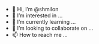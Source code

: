 - 👋 Hi, I’m @shmilon
- 👀 I’m interested in ...
- 🌱 I’m currently learning ...
- 💞️ I’m looking to collaborate on ...
- 📫 How to reach me ...

<!---
shmilon/shmilon is a ✨ special ✨ repository because its `README.md` (this file) appears on your GitHub profile.
You can click the Preview link to take a look at your changes.
--->

